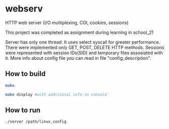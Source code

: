 # webserv
HTTP web server (I/O multiplexing, CGI, cookies, sessions)

This project was completed as assignment during learning in school_21
	
Server has only one thread. It uses select syscall for greater performance.
There were implemented only GET, POST, DELETE HTTP methods.
Sessions were represented with session IDs(SID) and temporary files assosiated with it.
More info about config file you can read in file "config_description".

## How to build
```bash
make
```
```bash
make display #with additional info in console
```

## How to run
```bash
./server /path/linux_config
```
